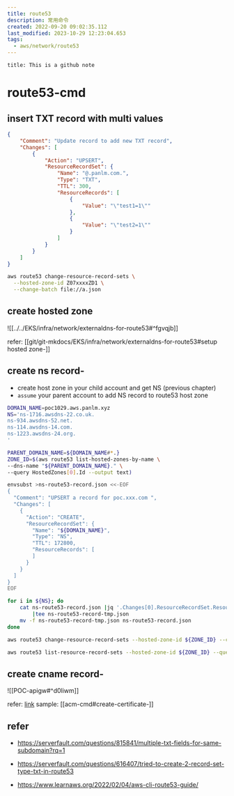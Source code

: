 ```yaml
---
title: route53
description: 常用命令
created: 2022-09-20 09:02:35.112
last_modified: 2023-10-29 12:23:04.653
tags:
  - aws/network/route53
---
```


```ad-attention
title: This is a github note

```

# route53-cmd

## insert TXT record with multi values

```json
{
    "Comment": "Update record to add new TXT record",
    "Changes": [
        {
            "Action": "UPSERT",
            "ResourceRecordSet": {
                "Name": "@.panlm.com.",
                "Type": "TXT",
                "TTL": 300,
                "ResourceRecords": [
                    {
                        "Value": "\"test1=1\""
                    },
                    {
                        "Value": "\"test2=1\""
                    }
                ]
            }
        }
    ]
}
```

```sh
aws route53 change-resource-record-sets \
  --hosted-zone-id Z07xxxxZD1 \
  --change-batch file://a.json

```

## create hosted zone

![[../../EKS/infra/network/externaldns-for-route53#^fgvqjb]]

refer: [[git/git-mkdocs/EKS/infra/network/externaldns-for-route53#setup hosted zone-]]

## create ns record-

- create host zone in your child account and get NS (previous chapter)
- `assume` your parent account to add NS record to route53 host zone
```sh
DOMAIN_NAME=poc1029.aws.panlm.xyz
NS='ns-1716.awsdns-22.co.uk.
ns-934.awsdns-52.net.
ns-114.awsdns-14.com.
ns-1223.awsdns-24.org.
'

PARENT_DOMAIN_NAME=${DOMAIN_NAME#*.}
ZONE_ID=$(aws route53 list-hosted-zones-by-name \
--dns-name "${PARENT_DOMAIN_NAME}." \
--query HostedZones[0].Id --output text)

envsubst >ns-route53-record.json <<-EOF
{
  "Comment": "UPSERT a record for poc.xxx.com ",
  "Changes": [
    {
      "Action": "CREATE",
      "ResourceRecordSet": {
        "Name": "${DOMAIN_NAME}",
        "Type": "NS",
        "TTL": 172800,
        "ResourceRecords": [
        ]
      }
    }
  ]
}
EOF

for i in ${NS}; do
    cat ns-route53-record.json |jq '.Changes[0].ResourceRecordSet.ResourceRecords += [{"Value": "'"${i}"'"}]' \
        |tee ns-route53-record-tmp.json
    mv -f ns-route53-record-tmp.json ns-route53-record.json
done

aws route53 change-resource-record-sets --hosted-zone-id ${ZONE_ID} --change-batch file://ns-route53-record.json

aws route53 list-resource-record-sets --hosted-zone-id ${ZONE_ID} --query "ResourceRecordSets[?Name == '${DOMAIN_NAME}.']"

```

## create cname record-

![[POC-apigw#^d0liwm]]

refer: [link](https://repost.aws/knowledge-center/simple-resource-record-route53-cli) 
sample: [[acm-cmd#create-certificate-]]


## refer

- https://serverfault.com/questions/815841/multiple-txt-fields-for-same-subdomain?rq=1
- https://serverfault.com/questions/616407/tried-to-create-2-record-set-type-txt-in-route53

- https://www.learnaws.org/2022/02/04/aws-cli-route53-guide/



